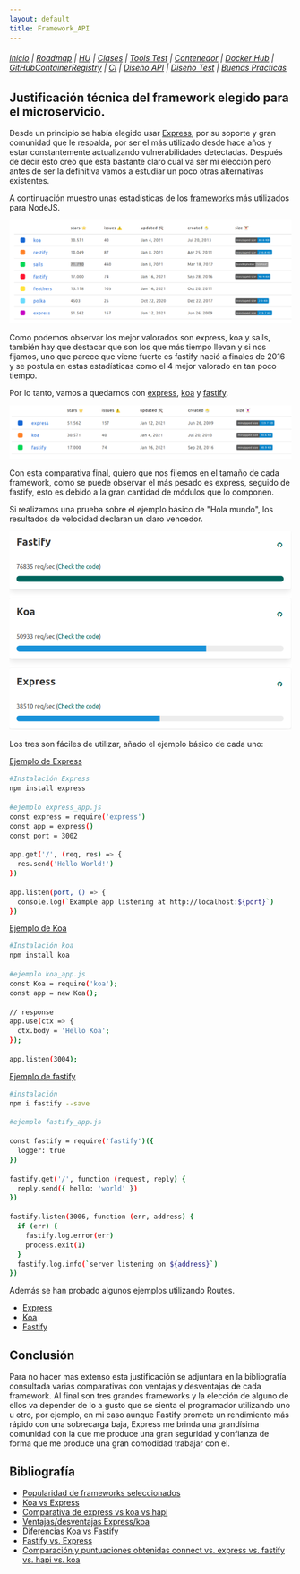 ```yaml
---
layout: default
title: Framework_API
---
```


###### [Inicio](./) | [Roadmap](./Roadmap.html) | [HU](./hu.html) | [Clases](./clases_desarrolladas) | [Tools Test](./aserciones_sis_pruebas.html) | [Contenedor](./contenedor.html) | [Docker Hub](./docker_hub.html) | [GitHubContainerRegistry](./githubcontainerregistry.html) | [CI](./ci.html)  | [Diseño API](./diseñoAPI.html) | [Diseño Test](./diseñoTest.html)  | [Buenas Practicas](./bnpracticas.html) 


## Justificación técnica del framework elegido para el microservicio.

Desde un principio se había elegido usar [Express](https://expressjs.com/es/), por su soporte y gran comunidad que le respalda, por ser el más utilizado desde hace años y estar constantemente actualizando vulnerabilidades detectadas. Después de decir esto creo que esta bastante claro cual va ser mi elección pero antes de ser la definitiva vamos a estudiar un poco otras alternativas existentes.

A continuación muestro unas estadísticas de los [frameworks](https://www.npmtrends.com/koa-vs-restify-vs-sails-vs-fastify-vs-feathers-vs-polka-vs-express) más utilizados para NodeJS.

![Estadísticas frameworks nodejs](./img/frameworksNodeJS.png)

Como podemos observar los mejor valorados son express, koa y sails, también hay que destacar que son los que más tiempo llevan y si nos fijamos, uno que parece que viene fuerte es fastify nació a finales de 2016 y se postula en estas estadísticas como el 4 mejor valorado en tan poco tiempo.

Por lo tanto, vamos a quedarnos con [express](https://expressjs.com/es/), [koa](https://github.com/koajs/koa) y [fastify](https://www.fastify.io/).

![Estadísticas frameworks nodejs seleccionados](./img/comparativa.png)

Con esta comparativa final, quiero que nos fijemos en el tamaño de cada framework, como se puede observar el más pesado es express, seguido de fastify, esto es debido a la gran cantidad de módulos que lo componen. 

Si realizamos una prueba sobre el ejemplo básico de "Hola mundo", los resultados de velocidad declaran un claro vencedor.

![Estadísticas velocidad ejecución frameworks nodejs](./img/comparativa_velocidad.png)

Los tres son fáciles de utilizar, añado el ejemplo básico de cada uno:

[Ejemplo de Express](https://expressjs.com/es/starter/hello-world.html)

```bash
#Instalación Express
npm install express

#ejemplo express_app.js
const express = require('express')
const app = express()
const port = 3002

app.get('/', (req, res) => {
  res.send('Hello World!')
})

app.listen(port, () => {
  console.log(`Example app listening at http://localhost:${port}`)
})

```

[Ejemplo de Koa](https://github.com/koajs/koa)

```bash
#Instalación koa
npm install koa

#ejemplo koa_app.js
const Koa = require('koa');
const app = new Koa();

// response
app.use(ctx => {
  ctx.body = 'Hello Koa';
});

app.listen(3004);

```

[Ejemplo de fastify](https://www.fastify.io/docs/latest/Getting-Started/)

```bash
#instalación
npm i fastify --save

#ejemplo fastify_app.js

const fastify = require('fastify')({
  logger: true
})

fastify.get('/', function (request, reply) {
  reply.send({ hello: 'world' })
})

fastify.listen(3006, function (err, address) {
  if (err) {
    fastify.log.error(err)
    process.exit(1)
  }
  fastify.log.info(`server listening on ${address}`)
})


```

Además se han probado algunos ejemplos utilizando Routes.

- [Express](https://github.com/cr13/EjerciciosCC-20-21/blob/main/tema3/ejer7-t3/express_app_routes.js)
- [Koa](https://github.com/cr13/EjerciciosCC-20-21/blob/main/tema3/ejer7-t3/koa_app_routes.js)
- [Fastify](https://github.com/cr13/EjerciciosCC-20-21/blob/main/tema3/ejer7-t3/fastify_app_routes.js)

## Conclusión

Para no hacer mas extenso esta justificación se adjuntara en la bibliografía consultada varias comparativas con ventajas y desventajas de cada framework. Al final son tres grandes frameworks y la elección de alguno de ellos va depender de lo a gusto que se sienta el programador utilizando uno u otro, por ejemplo, en mi caso aunque Fastify promete un rendimiento más rápido con una sobrecarga baja, Express me brinda una grandísima comunidad con la que me produce una gran seguridad y confianza de forma que me produce una gran comodidad trabajar con el.


## Bibliografía

- [Popularidad de frameworks seleccionados](https://www.npmtrends.com/fastify-vs-koa-vs-express)
- [Koa vs Express](https://github.com/koajs/koa/blob/master/docs/koa-vs-express.md)
- [Comparativa de express vs koa vs hapi](https://www.airpair.com/node.js/posts/nodejs-framework-comparison-express-koa-hapi#4-2-rest-api)
- [Ventajas/desventajas Express/koa](https://medium.com/@theomalaper.cognez/express-vs-koa-and-hapi-a2c65f949b78)
- [Diferencias Koa vs Fastify](https://stackshare.io/stackups/fastify-vs-koa)
- [Fastify vs. Express](https://www.educative.io/edpresso/fastify-vs-express)
- [Comparación y puntuaciones obtenidas connect vs. express vs. fastify vs. hapi vs. koa](https://npmcompare.com/compare/connect,express,fastify,hapi,koa)




